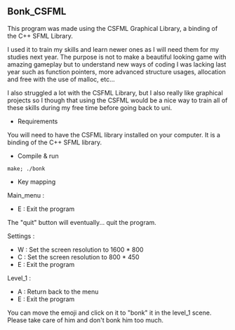 ## Bonk_CSFML

This program was made using the CSFML Graphical Library, a binding of the C++ SFML Library.

I used it to train my skills and learn newer ones as I will need them for my studies next year.
The purpose is not to make a beautiful looking game with amazing gameplay but to understand new ways of coding I was lacking last year such as function pointers, more advanced structure usages, allocation and free with the use of malloc, etc...

I also struggled a lot with the CSFML Library, but I also really like graphical projects so I though that using the CSFML would be a nice way to train all of these skills during my free time before going back to uni.

- Requirements

You will need to have the CSFML library installed on your computer. It is a binding of the C++ SFML library.


- Compile & run

```
make; ./bonk
```

- Key mapping

Main_menu : 

- E : Exit the program

The "quit" button will eventually... quit the program.

Settings :

- W : Set the screen resolution to 1600 * 800
- C : Set the screen resolution to 800 * 450
- E : Exit the program

Level_1 :

- A : Return back to the menu
- E : Exit the program

You can move the emoji and click on it to "bonk" it in the level_1 scene.
Please take care of him and don't bonk him too much.
